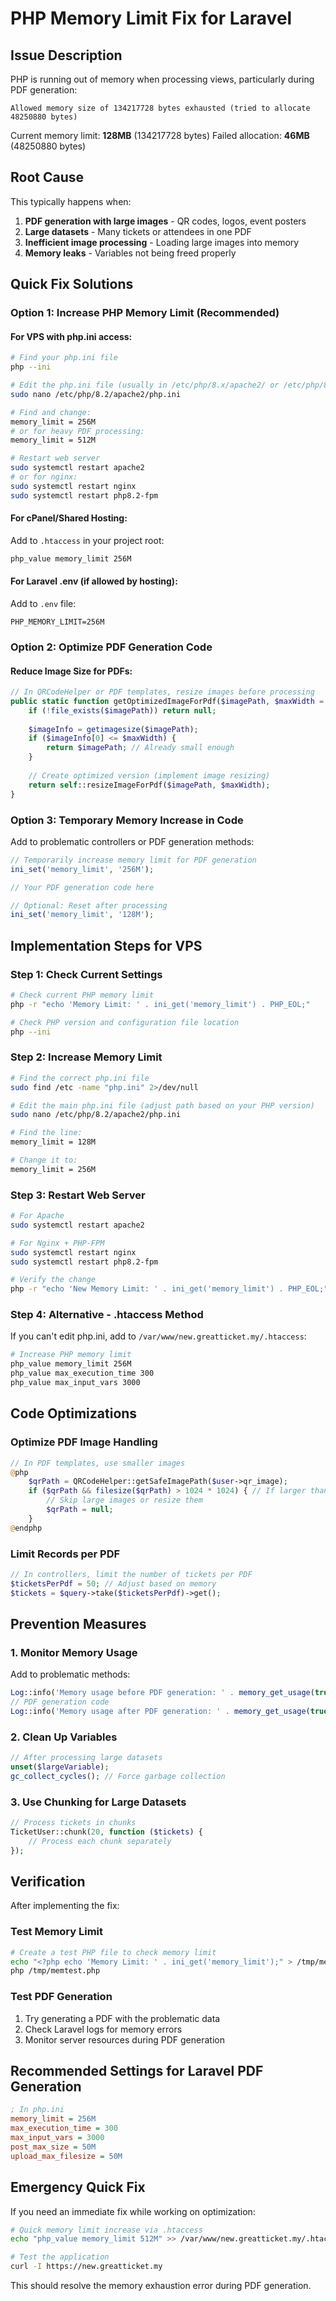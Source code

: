 # PHP Memory Limit Fix for Laravel

## Issue Description
PHP is running out of memory when processing views, particularly during PDF generation:
```
Allowed memory size of 134217728 bytes exhausted (tried to allocate 48250880 bytes)
```

Current memory limit: **128MB** (134217728 bytes)
Failed allocation: **46MB** (48250880 bytes)

## Root Cause
This typically happens when:
1. **PDF generation with large images** - QR codes, logos, event posters
2. **Large datasets** - Many tickets or attendees in one PDF
3. **Inefficient image processing** - Loading large images into memory
4. **Memory leaks** - Variables not being freed properly

## Quick Fix Solutions

### Option 1: Increase PHP Memory Limit (Recommended)

#### For VPS with php.ini access:
```bash
# Find your php.ini file
php --ini

# Edit the php.ini file (usually in /etc/php/8.x/apache2/ or /etc/php/8.x/fpm/)
sudo nano /etc/php/8.2/apache2/php.ini

# Find and change:
memory_limit = 256M
# or for heavy PDF processing:
memory_limit = 512M

# Restart web server
sudo systemctl restart apache2
# or for nginx:
sudo systemctl restart nginx
sudo systemctl restart php8.2-fpm
```

#### For cPanel/Shared Hosting:
Add to `.htaccess` in your project root:
```apache
php_value memory_limit 256M
```

#### For Laravel .env (if allowed by hosting):
Add to `.env` file:
```
PHP_MEMORY_LIMIT=256M
```

### Option 2: Optimize PDF Generation Code

#### Reduce Image Size for PDFs:
```php
// In QRCodeHelper or PDF templates, resize images before processing
public static function getOptimizedImageForPdf($imagePath, $maxWidth = 200) {
    if (!file_exists($imagePath)) return null;
    
    $imageInfo = getimagesize($imagePath);
    if ($imageInfo[0] <= $maxWidth) {
        return $imagePath; // Already small enough
    }
    
    // Create optimized version (implement image resizing)
    return self::resizeImageForPdf($imagePath, $maxWidth);
}
```

### Option 3: Temporary Memory Increase in Code

Add to problematic controllers or PDF generation methods:
```php
// Temporarily increase memory limit for PDF generation
ini_set('memory_limit', '256M');

// Your PDF generation code here

// Optional: Reset after processing
ini_set('memory_limit', '128M');
```

## Implementation Steps for VPS

### Step 1: Check Current Settings
```bash
# Check current PHP memory limit
php -r "echo 'Memory Limit: ' . ini_get('memory_limit') . PHP_EOL;"

# Check PHP version and configuration file location
php --ini
```

### Step 2: Increase Memory Limit
```bash
# Find the correct php.ini file
sudo find /etc -name "php.ini" 2>/dev/null

# Edit the main php.ini file (adjust path based on your PHP version)
sudo nano /etc/php/8.2/apache2/php.ini

# Find the line:
memory_limit = 128M

# Change it to:
memory_limit = 256M
```

### Step 3: Restart Web Server
```bash
# For Apache
sudo systemctl restart apache2

# For Nginx + PHP-FPM
sudo systemctl restart nginx
sudo systemctl restart php8.2-fpm

# Verify the change
php -r "echo 'New Memory Limit: ' . ini_get('memory_limit') . PHP_EOL;"
```

### Step 4: Alternative - .htaccess Method
If you can't edit php.ini, add to `/var/www/new.greatticket.my/.htaccess`:
```apache
# Increase PHP memory limit
php_value memory_limit 256M
php_value max_execution_time 300
php_value max_input_vars 3000
```

## Code Optimizations

### Optimize PDF Image Handling
```php
// In PDF templates, use smaller images
@php
    $qrPath = QRCodeHelper::getSafeImagePath($user->qr_image);
    if ($qrPath && filesize($qrPath) > 1024 * 1024) { // If larger than 1MB
        // Skip large images or resize them
        $qrPath = null;
    }
@endphp
```

### Limit Records per PDF
```php
// In controllers, limit the number of tickets per PDF
$ticketsPerPdf = 50; // Adjust based on memory
$tickets = $query->take($ticketsPerPdf)->get();
```

## Prevention Measures

### 1. Monitor Memory Usage
Add to problematic methods:
```php
Log::info('Memory usage before PDF generation: ' . memory_get_usage(true));
// PDF generation code
Log::info('Memory usage after PDF generation: ' . memory_get_usage(true));
```

### 2. Clean Up Variables
```php
// After processing large datasets
unset($largeVariable);
gc_collect_cycles(); // Force garbage collection
```

### 3. Use Chunking for Large Datasets
```php
// Process tickets in chunks
TicketUser::chunk(20, function ($tickets) {
    // Process each chunk separately
});
```

## Verification

After implementing the fix:

### Test Memory Limit
```bash
# Create a test PHP file to check memory limit
echo "<?php echo 'Memory Limit: ' . ini_get('memory_limit');" > /tmp/memtest.php
php /tmp/memtest.php
```

### Test PDF Generation
1. Try generating a PDF with the problematic data
2. Check Laravel logs for memory errors
3. Monitor server resources during PDF generation

## Recommended Settings for Laravel PDF Generation

```ini
; In php.ini
memory_limit = 256M
max_execution_time = 300
max_input_vars = 3000
post_max_size = 50M
upload_max_filesize = 50M
```

## Emergency Quick Fix

If you need an immediate fix while working on optimization:

```bash
# Quick memory limit increase via .htaccess
echo "php_value memory_limit 512M" >> /var/www/new.greatticket.my/.htaccess

# Test the application
curl -I https://new.greatticket.my
```

This should resolve the memory exhaustion error during PDF generation.

